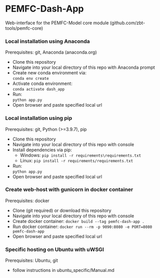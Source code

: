 # PEMFC-Dash-App
Web-interface for the PEMFC-Model core module (github.com/zbt-tools/pemfc-core)

### Local installation using Anaconda

Prerequisites: git, Anaconda (anaconda.org)

- Clone this repository
- Navigate into your local directory of this repo with Anaconda prompt
- Create new conda environment via: \
  ```conda env create```
- Activate conda environment: \
  ```conda activate dash_app```
- Run: \
  ```python app.py```
- Open browser and paste specified local url

### Local installation using pip

Prerequisites: git, Python (>=3.9.7), pip

- Clone this repository
- Navigate into your local directory of this repo with console
- Install dependencies via pip:
  - Windows:
    ```pip install -r requirements\requirements.txt```
  - Linux:
    ```pip install -r requirements/requirements.txt```
- Run: \
  ```python app.py```
- Open browser and paste specified local url

### Create web-host with gunicorn in docker container

Prerequisites: docker

- Clone (git required) or download this repository
- Navigate into your local directory of this repo with console
- Create docker container:
  ```docker build --tag pemfc-dash-app .```
- Run docker container:
  ```docker run --rm -p 9090:8080 -e PORT=8080 pemfc-dash-app```
- Open browser and paste specified local url

### Specific hosting on Ubuntu with uWSGI

Prerequisites: Ubuntu, git

- follow instructions in ubuntu_specific/Manual.md

